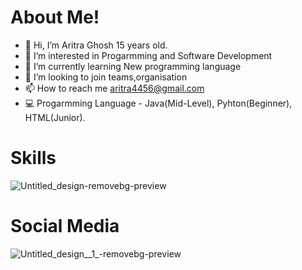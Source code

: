 # About Me!
- 👋 Hi, I’m Aritra Ghosh 15 years old.
- 👀 I’m interested in Progarmming and Software Development
- 🌱 I’m currently learning New programming language 
- 💞️ I’m looking to join teams,organisation
- 📫 How to reach me aritra4456@gmail.com
- 💻 Progarmming Language - Java(Mid-Level), Pyhton(Beginner), HTML(Junior).

# Skills
![Untitled_design-removebg-preview](https://user-images.githubusercontent.com/104589382/196363304-fb22db09-9ba4-4638-b0e1-5116a1842f5b.png)

# Social Media
![Untitled_design__1_-removebg-preview](https://user-images.githubusercontent.com/104589382/196366887-f34241bd-faba-48bd-8d70-7475564af812.png)
